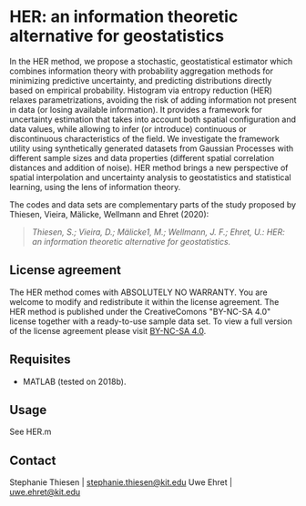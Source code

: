# HER: an information theoretic alternative for geostatistics
In the HER method, we propose a stochastic, geostatistical estimator which combines information theory with probability aggregation methods for minimizing predictive uncertainty, and predicting distributions directly based on empirical probability. Histogram via entropy reduction (HER) relaxes parametrizations, avoiding the risk of adding information not present in data (or losing available information). It provides a framework for uncertainty estimation that takes into account both spatial configuration and data values, while allowing to infer (or introduce) continuous or discontinuous characteristics of the field. 
We investigate the framework utility using synthetically generated datasets from Gaussian Processes with different sample sizes and data properties (different spatial correlation distances and addition of noise). 
HER method brings a new perspective of spatial interpolation and uncertainty analysis to geostatistics and statistical learning, using the lens of information theory.

The codes and data sets are complementary parts of the study proposed by Thiesen, Vieira, Mälicke, Wellmann and Ehret (2020):

>_Thiesen, S.; Vieira, D.; Mälicke1, M.; Wellmann,  J. F.; Ehret, U.: HER: an information theoretic alternative for geostatistics._ 

## License agreement

The HER method comes with ABSOLUTELY NO WARRANTY. You are welcome to modify and redistribute it within the license agreement. The HER method is published under the CreativeComons "BY-NC-SA 4.0" license together with a ready-to-use sample data set. To view a full version of the license agreement please visit [BY-NC-SA 4.0](https://creativecommons.org/licenses/by-nc-sa/4.0/).

## Requisites

* MATLAB (tested on 2018b).


## Usage

See HER.m


## Contact

Stephanie Thiesen | stephanie.thiesen@kit.edu
Uwe Ehret | uwe.ehret@kit.edu

